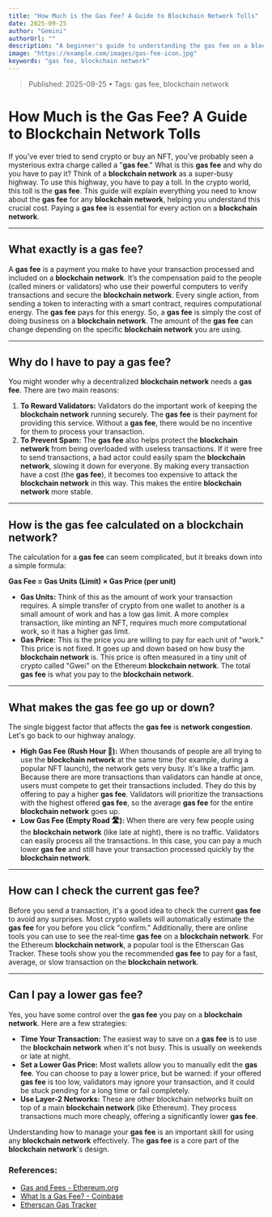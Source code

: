 ```yaml
---
title: "How Much is the Gas Fee? A Guide to Blockchain Network Tolls"
date: 2025-09-25
author: "Gemini"
authorUrl: ""
description: "A beginner's guide to understanding the gas fee on a blockchain network. Learn what a gas fee is, how it's calculated, and why you need to pay it to use a blockchain network."
image: "https://example.com/images/gas-fee-icon.jpg"
keywords: "gas fee, blockchain network"
---
```


> Published: 2025-09-25  •  Tags: gas fee, blockchain network
# How Much is the Gas Fee? A Guide to Blockchain Network Tolls

If you've ever tried to send crypto or buy an NFT, you've probably seen a mysterious extra charge called a "**gas fee**." What is this **gas fee** and why do you have to pay it? Think of a **blockchain network** as a super-busy highway. To use this highway, you have to pay a toll. In the crypto world, this toll is the **gas fee**. This guide will explain everything you need to know about the **gas fee** for any **blockchain network**, helping you understand this crucial cost. Paying a **gas fee** is essential for every action on a **blockchain network**.

---

## What exactly is a gas fee?

A **gas fee** is a payment you make to have your transaction processed and included on a **blockchain network**. It’s the compensation paid to the people (called miners or validators) who use their powerful computers to verify transactions and secure the **blockchain network**. Every single action, from sending a token to interacting with a smart contract, requires computational energy. The **gas fee** pays for this energy. So, a **gas fee** is simply the cost of doing business on a **blockchain network**. The amount of the **gas fee** can change depending on the specific **blockchain network** you are using.

---

## Why do I have to pay a gas fee?

You might wonder why a decentralized **blockchain network** needs a **gas fee**. There are two main reasons:

1.  **To Reward Validators:** Validators do the important work of keeping the **blockchain network** running securely. The **gas fee** is their payment for providing this service. Without a **gas fee**, there would be no incentive for them to process your transaction.
2.  **To Prevent Spam:** The **gas fee** also helps protect the **blockchain network** from being overloaded with useless transactions. If it were free to send transactions, a bad actor could easily spam the **blockchain network**, slowing it down for everyone. By making every transaction have a cost (the **gas fee**), it becomes too expensive to attack the **blockchain network** in this way. This makes the entire **blockchain network** more stable.

---

## How is the gas fee calculated on a blockchain network?

The calculation for a **gas fee** can seem complicated, but it breaks down into a simple formula:

**Gas Fee = Gas Units (Limit) × Gas Price (per unit)**

* **Gas Units:** Think of this as the amount of work your transaction requires. A simple transfer of crypto from one wallet to another is a small amount of work and has a low gas limit. A more complex transaction, like minting an NFT, requires much more computational work, so it has a higher gas limit.
* **Gas Price:** This is the price you are willing to pay for each unit of "work." This price is not fixed. It goes up and down based on how busy the **blockchain network** is. This price is often measured in a tiny unit of crypto called "Gwei" on the Ethereum **blockchain network**. The total **gas fee** is what you pay to the **blockchain network**.

---

## What makes the gas fee go up or down?

The single biggest factor that affects the **gas fee** is **network congestion**. Let's go back to our highway analogy.

* **High Gas Fee (Rush Hour 🚗):** When thousands of people are all trying to use the **blockchain network** at the same time (for example, during a popular NFT launch), the network gets very busy. It's like a traffic jam. Because there are more transactions than validators can handle at once, users must compete to get their transactions included. They do this by offering to pay a higher **gas fee**. Validators will prioritize the transactions with the highest offered **gas fee**, so the average **gas fee** for the entire **blockchain network** goes up.
* **Low Gas Fee (Empty Road 🛣️):** When there are very few people using the **blockchain network** (like late at night), there is no traffic. Validators can easily process all the transactions. In this case, you can pay a much lower **gas fee** and still have your transaction processed quickly by the **blockchain network**.

---

## How can I check the current gas fee?

Before you send a transaction, it's a good idea to check the current **gas fee** to avoid any surprises. Most crypto wallets will automatically estimate the **gas fee** for you before you click "confirm." Additionally, there are online tools you can use to see the real-time **gas fee** on a **blockchain network**. For the Ethereum **blockchain network**, a popular tool is the Etherscan Gas Tracker. These tools show you the recommended **gas fee** to pay for a fast, average, or slow transaction on the **blockchain network**.

---

## Can I pay a lower gas fee?

Yes, you have some control over the **gas fee** you pay on a **blockchain network**. Here are a few strategies:

* **Time Your Transaction:** The easiest way to save on a **gas fee** is to use the **blockchain network** when it's not busy. This is usually on weekends or late at night.
* **Set a Lower Gas Price:** Most wallets allow you to manually edit the **gas fee**. You can choose to pay a lower price, but be warned: if your offered **gas fee** is too low, validators may ignore your transaction, and it could be stuck pending for a long time or fail completely.
* **Use Layer-2 Networks:** These are other blockchain networks built on top of a main **blockchain network** (like Ethereum). They process transactions much more cheaply, offering a significantly lower **gas fee**.

Understanding how to manage your **gas fee** is an important skill for using any **blockchain network** effectively. The **gas fee** is a core part of the **blockchain network**'s design.

### References:
* [Gas and Fees - Ethereum.org](https://ethereum.org/en/developers/docs/gas/)
* [What Is a Gas Fee? - Coinbase](https://www.coinbase.com/learn/crypto-basics/what-is-a-gas-fee)
* [Etherscan Gas Tracker](https://etherscan.io/gastracker)

